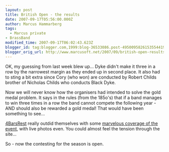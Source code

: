 ```yaml
---
layout: post
title: British Open - the results
date: 2007-09-17T05:56:00.000Z
author: Marcus Hammarberg
tags:
  - Marcus private
- BrassBand
modified_time: 2007-09-17T06:02:43.623Z
blogger_id: tag:blogger.com,1999:blog-36533086.post-4950095826153554419
blogger_orig_url: http://www.marcusoft.net/2007/09/british-open-results.html
---
```



OK, my
guessing from last week blew up... Dyke didn't make it three in a row by
the narrowest margin as they ended up in second place. It also had to
sting a bit extra since Cory (who won) are conducted by Robert Childs
brother of Nicholas Childs who conducts Black Dyke.

Now we will never know how the organisers had intended to solve the gold
medal problem. It says in the rules (from the 185o's) that if a band
manages to win three times in a row the band cannot compete the
following year - AND should also be rewarded a gold medal! That would
have been something to see...

[4BarsRest](http://www.4barsrest.com/) really outdid themselves with
some [marvelous coverage of the
event](http://www.4barsrest.com/live/2007open/), with live photos even.
You could almost feel the tension through the site...

So - now the contesting for the season is open.
